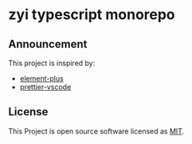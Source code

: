 # zyi typescript monorepo

## Announcement

This project is inspired by:

- [element-plus](https://github.com/element-plus/element-plus)
- [prettier-vscode](https://github.com/prettier/prettier-vscode)

## License

This Project is open source software licensed as
[MIT](./LICENSE).
